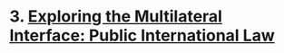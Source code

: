 # 3. [Exploring the Multilateral Interface: Public International Law](https://github.com/lexmerca/TTIPv2_ToC)
